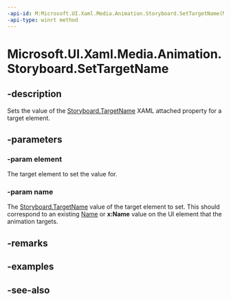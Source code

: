```yaml
---
-api-id: M:Microsoft.UI.Xaml.Media.Animation.Storyboard.SetTargetName(Microsoft.UI.Xaml.Media.Animation.Timeline,System.String)
-api-type: winrt method
---
```


<!-- Method syntax
public void SetTargetName(Windows.UI.Xaml.Media.Animation.Timeline element, System.String name)
-->

# Microsoft.UI.Xaml.Media.Animation.Storyboard.SetTargetName

## -description
Sets the value of the [Storyboard.TargetName](/windows/winui/api/microsoft.ui.xaml.media.animation.storyboard#xaml-attached-properties) XAML attached property for a target element.

## -parameters
### -param element
The target element to set the value for.

### -param name
The [Storyboard.TargetName](/windows/winui/api/microsoft.ui.xaml.media.animation.storyboard#xaml-attached-properties) value of the target element to set. This should correspond to an existing [Name](../microsoft.ui.xaml/frameworkelement_name.md) or **x:Name** value on the UI element that the animation targets.

## -remarks

## -examples

## -see-also
